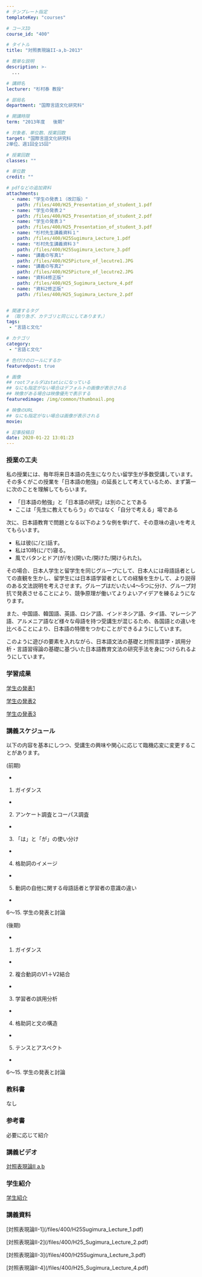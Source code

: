 ```yaml
---
# テンプレート指定
templateKey: "courses"

# コースID
course_id: "400"

# タイトル
title: "対照表現論II-a,b-2013"

# 簡単な説明
description: >-
  ...

# 講師名
lecturer: "杉村泰 教授"

# 部局名
department: "国際言語文化研究科"

# 開講時限
term: "2013年度	後期"

# 対象者、単位数、授業回数
target: "国際言語文化研究科
2単位、週1回全15回"

# 授業回数
classes: ""

# 単位数
credit: ""

# pdfなどの追加資料
attachments: 
  - name: "学生の発表１（改訂版）" 
    path: /files/400/H25_Presentation_of_student_1.pdf
  - name: "学生の発表２" 
    path: /files/400/H25_Presentation_of_student_2.pdf
  - name: "学生の発表３" 
    path: /files/400/H25_Presentation_of_student_3.pdf
  - name: "杉村先生講義資料１" 
    path: /files/400/H25Sugimura_Lecture_1.pdf
  - name: "杉村先生講義資料３" 
    path: /files/400/H25Sugimura_Lecture_3.pdf
  - name: "講義の写真1" 
    path: /files/400/H25Picture_of_lecutre1.JPG
  - name: "講義の写真2" 
    path: /files/400/H25Picture_of_lecutre2.JPG
  - name: "資料4修正版" 
    path: /files/400/H25_Sugimura_Lecture_4.pdf
  - name: "資料2修正版" 
    path: /files/400/H25_Sugimura_Lecture_2.pdf


# 関連するタグ
# （取り急ぎ、カテゴリと同じにしてあります。）
tags:
 - "言語と文化"

# カテゴリ
category:
 - "言語と文化"

# 色付けのロールにするか
featuredpost: true

# 画像
## rootフォルダはstaticになっている
## なにも指定がない場合はデフォルトの画像が表示される
## 映像がある場合は映像優先で表示する
featuredimage: /img/common/thumbnail.png

# 映像のURL
## なにも指定がない場合は画像が表示される
movie: 

# 記事投稿日
date: 2020-01-22 13:01:23
---
```






### 授業の工夫

私の授業には、毎年将来日本語の先生になりたい留学生が多数受講しています。その多くがこの授業を「日本語の勉強」の延長として考えているため、まず第一に次のことを理解してもらいます。

* 「日本語の勉強」と「日本語の研究」は別のことである
* ここは「先生に教えてもらう」のではなく「自分で考える」場である

次に、日本語教育で問題となる以下のような例を挙げて、その意味の違いを考えてもらいます。

* 私は彼(に/と)話す。
* 私は10時(に/で)寝る。
* 風でバタンとドア(が/を)(開いた/開けた/開けられた)。

その場合、日本人学生と留学生を同じグループにして、日本人には母語話者としての直観を生かし、留学生には日本語学習者としての経験を生かして、より説得のある文法説明を考えさせます。グループはだいたい4〜5つに分け、グループ対抗で発表させることにより、競争原理が働いてよりよいアイデアを練るようになります。

また、中国語、韓国語、英語、ロシア語、インドネシア語、タイ語、マレーシア語、アルメニア語など様々な母語を持つ受講生が混じるため、各国語との違いを比べることにより、日本語の特徴をつかむことができるようにしています。

このように遊びの要素を入れながら、日本語文法の基礎と対照言語学・誤用分析・言語習得論の基礎に基づいた日本語教育文法の研究手法を身につけられるようにしています。

### 学習成果

[学生の発表1](/files/400/H25_Presentation_of_student_1.pdf) 

[学生の発表2](/files/400/H25_Presentation_of_student_2.pdf) 

[学生の発表3](/files/400/H25_Presentation_of_student_3.pdf) 





### 講義スケジュール

以下の内容を基本にしつつ、受講生の興味や関心に応じて臨機応変に変更することがあります。

(前期)


-
1. ガイダンス


-
2. アンケート調査とコーパス調査


-
3. 「は」と「が」の使い分け


-
4. 格助詞のイメージ


-
5. 動詞の自他に関する母語話者と学習者の意識の違い


-
6〜15. 学生の発表と討論



(後期)


-
1. ガイダンス


-
2. 複合動詞のV1＋V2結合


-
3. 学習者の誤用分析


-
4. 格助詞と文の構造


-
5. テンスとアスペクト


-
6〜15. 学生の発表と討論



### 教科書

なし

### 参考書

必要に応じて紹介





<h3>講義ビデオ</h3>
<p>
<a href="https://nuvideo.media.nagoya-u.ac.jp/embed/ae06943682d35883242f9b6e69528252b647efdc" target="blank">
対照表現論II a,b
</a>
</p>


<h3>学生紹介</h3>
<p>
<a href="https://nuvideo.media.nagoya-u.ac.jp/embed/ea35a978b11b81c03d740c84d51ca2a61db10dd8" target="blank">学生紹介</a>
</p>


<h3>講義資料</h3>

<p>
[対照表現論II-1](/files/400/H25Sugimura_Lecture_1.pdf) 
</p>

<p>
[対照表現論II-2](/files/400/H25_Sugimura_Lecture_2.pdf) 
</p>

<p>
[対照表現論II-3](/files/400/H25Sugimura_Lecture_3.pdf) 
</p>

<p>
[対照表現論II-4](/files/400/H25_Sugimura_Lecture_4.pdf) 
</p>








